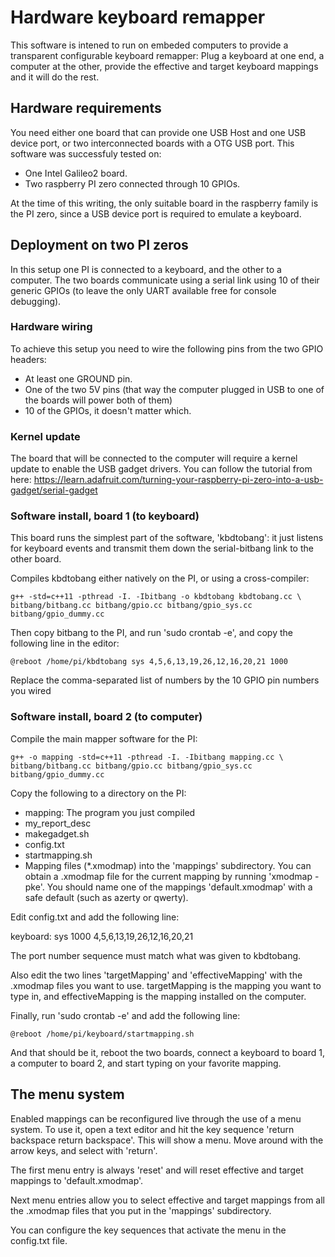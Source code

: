 Hardware keyboard remapper
==========================

This software is intened to run on embeded computers to provide a transparent
configurable keyboard remapper: Plug a keyboard at one end, a computer at the
other, provide the effective and target keyboard mappings and it will do the rest.

Hardware requirements
---------------------

You need either one board that can provide one USB Host and one USB device port,
or two interconnected boards with a OTG USB port. This software was successfuly tested on:

- One Intel Galileo2 board.
- Two raspberry PI zero connected through 10 GPIOs.

At the time of this writing, the only suitable board in the raspberry family
is the PI zero, since a USB device port is required to emulate a keyboard.


Deployment on two PI zeros
--------------------------

In this setup one PI is connected to a keyboard, and the other to a computer.
The two boards communicate using a serial link using 10 of their generic GPIOs
(to leave the only UART available free for console debugging).

### Hardware wiring

To achieve this setup you need to wire the following pins from the two GPIO headers:
- At least one GROUND pin.
- One of the two 5V pins (that way the computer plugged in USB to one of the
boards will power both of them)
- 10 of the GPIOs, it doesn't matter which.

### Kernel update

The board that will be connected to the computer will require a kernel update
to enable the USB gadget drivers. You can follow the tutorial from here:
https://learn.adafruit.com/turning-your-raspberry-pi-zero-into-a-usb-gadget/serial-gadget

### Software install, board 1 (to keyboard)

This board runs the simplest part of the software, 'kbdtobang': it just listens
for keyboard events and transmit them down the serial-bitbang link to the
other board.

Compiles kbdtobang either natively on the PI, or using a cross-compiler:

    g++ -std=c++11 -pthread -I. -Ibitbang -o kbdtobang kbdtobang.cc \
    bitbang/bitbang.cc bitbang/gpio.cc bitbang/gpio_sys.cc bitbang/gpio_dummy.cc

Then copy bitbang to the PI, and run 'sudo crontab -e', and copy the following line
in the editor:

    @reboot /home/pi/kbdtobang sys 4,5,6,13,19,26,12,16,20,21 1000

Replace the comma-separated list of numbers by the 10 GPIO pin numbers you wired

### Software install, board 2 (to computer)

Compile the main mapper software for the PI:

    g++ -o mapping -std=c++11 -pthread -I. -Ibitbang mapping.cc \
    bitbang/bitbang.cc bitbang/gpio.cc bitbang/gpio_sys.cc bitbang/gpio_dummy.cc

Copy the following to a directory on the PI:

- mapping: The program you just compiled
- my_report_desc
- makegadget.sh
- config.txt
- startmapping.sh
- Mapping files (*.xmodmap) into the 'mappings' subdirectory. You can obtain a .xmodmap file for the current
mapping by running 'xmodmap -pke'. You should name one of the mappings
'default.xmodmap' with a safe default (such as azerty or qwerty).

Edit config.txt and add the following line:

  keyboard: sys 1000 4,5,6,13,19,26,12,16,20,21

The port number sequence must match what was given to kbdtobang.

Also edit the two lines 'targetMapping' and 'effectiveMapping' with the
.xmodmap files you want to use. targetMapping is the mapping you want to type
in, and effectiveMapping is the mapping installed on the computer.

Finally, run 'sudo crontab -e' and add the following line:

    @reboot /home/pi/keyboard/startmapping.sh

And that should be it, reboot the two boards, connect a keyboard to board 1,
a computer to board 2, and start typing on your favorite mapping.



The menu system
---------------

Enabled mappings can be reconfigured live through the use of a menu system.
To use it, open a text editor and hit the key sequence
'return backspace return backspace'. This will show a menu. Move around with
the arrow keys, and select with 'return'.

The first menu entry is always 'reset' and will reset effective and target
mappings to 'default.xmodmap'.

Next menu entries allow you to select effective and target mappings from all
the .xmodmap files that you put in the 'mappings' subdirectory.

You can configure the key sequences that activate the menu in the config.txt
file.





